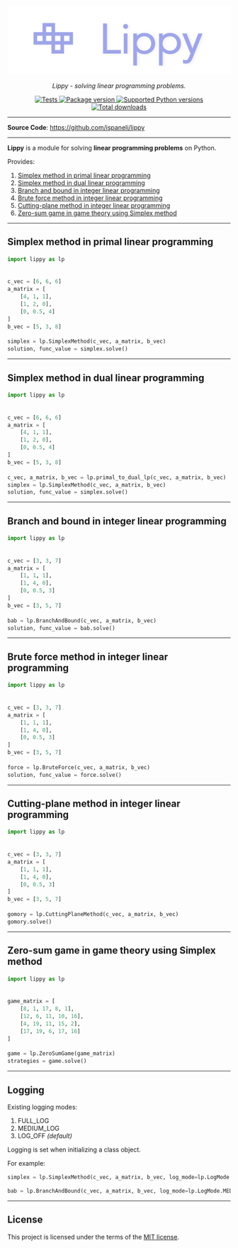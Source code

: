 <p align="center">
  <a href="https://pypi.org/project/lippy">
    <img src="https://raw.githubusercontent.com/ispaneli/lippy/master/docs/img/logo.png" alt="Lippy">
  </a>
</p>
<p align="center">
  <em>Lippy - solving linear programming problems.</em>
</p>
<p align="center">
  <a href="https://github.com/ispaneli/lippy/actions?query=workflow%3ATests+event%3Apush+branch%3Amaster" target="_blank">
      <img src="https://github.com/ispaneli/lippy/workflows/Tests/badge.svg?event=push&branch=master" alt="Tests">
  </a>
  <a href="https://pypi.org/project/lippy" target="_blank">
    <img src="https://img.shields.io/pypi/v/lippy?color=%2334D058&label=pypi%20package" alt="Package version">
  </a>
  <a href="https://pypi.org/project/lippy" target="_blank">
    <img src="https://img.shields.io/pypi/pyversions/lippy.svg?color=%2334D058" alt="Supported Python versions">
  </a>
  <a href="https://pypi.org/project/lippy" target="_blank">
    <img src="https://static.pepy.tech/personalized-badge/lippy?period=total&units=none&left_color=grey&right_color=brightgreen&left_text=Downloads" alt="Total downloads">
  </a>
</p>

---

**Source Code**:
<a href="https://github.com/ispaneli/lippy" target="_blank">
  https://github.com/ispaneli/lippy
</a>

---

**Lippy** is a module for solving **linear programming problems** on Python.

Provides:
1. [Simplex method in primal linear programming](#simplex-method-in-primal-linear-programming)
2. [Simplex method in dual linear programming](#simplex-method-in-dual-linear-programming)
3. [Branch and bound in integer linear programming](#branch-and-bound-in-integer-linear-programming)
4. [Brute force method in integer linear programming](#brute-force-method-in-integer-linear-programming)
5. [Cutting-plane method in integer linear programming](#cutting-plane-method-in-integer-linear-programming)
6. [Zero-sum game in game theory using Simplex method](#zero-sum-game-in-game-theory-using-simplex-method)

---

## Simplex method in primal linear programming

```python
import lippy as lp


c_vec = [6, 6, 6]
a_matrix = [
    [4, 1, 1],
    [1, 2, 0],
    [0, 0.5, 4]
]
b_vec = [5, 3, 8]

simplex = lp.SimplexMethod(c_vec, a_matrix, b_vec)
solution, func_value = simplex.solve()
```

---

## Simplex method in dual linear programming

```python
import lippy as lp


c_vec = [6, 6, 6]
a_matrix = [
    [4, 1, 1],
    [1, 2, 0],
    [0, 0.5, 4]
]
b_vec = [5, 3, 8]

c_vec, a_matrix, b_vec = lp.primal_to_dual_lp(c_vec, a_matrix, b_vec)
simplex = lp.SimplexMethod(c_vec, a_matrix, b_vec)
solution, func_value = simplex.solve()
```

---

## Branch and bound in integer linear programming

```python
import lippy as lp


c_vec = [3, 3, 7]
a_matrix = [
    [1, 1, 1],
    [1, 4, 0],
    [0, 0.5, 3]
]
b_vec = [3, 5, 7]

bab = lp.BranchAndBound(c_vec, a_matrix, b_vec)
solution, func_value = bab.solve()
```

---

## Brute force method in integer linear programming

```python
import lippy as lp


c_vec = [3, 3, 7]
a_matrix = [
    [1, 1, 1],
    [1, 4, 0],
    [0, 0.5, 3]
]
b_vec = [3, 5, 7]

force = lp.BruteForce(c_vec, a_matrix, b_vec)
solution, func_value = force.solve()
```

---

## Cutting-plane method in integer linear programming

```python
import lippy as lp


c_vec = [3, 3, 7]
a_matrix = [
    [1, 1, 1],
    [1, 4, 0],
    [0, 0.5, 3]
]
b_vec = [3, 5, 7]

gomory = lp.CuttingPlaneMethod(c_vec, a_matrix, b_vec)
gomory.solve()
```

---

## Zero-sum game in game theory using Simplex method

```python
import lippy as lp


game_matrix = [
    [8, 1, 17, 8, 1],
    [12, 6, 11, 10, 16],
    [4, 19, 11, 15, 2],
    [17, 19, 6, 17, 16]
]

game = lp.ZeroSumGame(game_matrix)
strategies = game.solve()
```

---

## Logging

Existing logging modes:
1. FULL_LOG
2. MEDIUM_LOG
3. LOG_OFF *(default)*

Logging is set when initializing a class object.

For example:

```python
simplex = lp.SimplexMethod(c_vec, a_matrix, b_vec, log_mode=lp.LogMode.FULL_LOG)
```

```python
bab = lp.BranchAndBound(c_vec, a_matrix, b_vec, log_mode=lp.LogMode.MEDIUM_LOG)
```

---

## License

This project is licensed under the terms of the [MIT license](https://github.com/ispaneli/lippy/blob/master/LICENSE).
